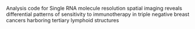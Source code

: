 Analysis code for Single RNA molecule resolution spatial imaging reveals differential patterns of sensitivity to immunotherapy in triple negative breast cancers harboring tertiary lymphoid structures
